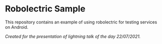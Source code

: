# Robolectric Sample

This repository contains an example of using robolectric for testing services on Android.

*Created for the presentation of lightning talk of the day 22/07/2021.*
